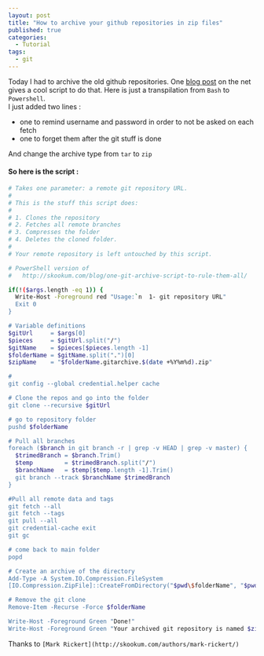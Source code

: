 ```yaml
---
layout: post
title: "How to archive your github repositories in zip files"
published: true
categories:
  - Tutorial
tags:
  - git
---
```


Today I had to archive the old github repositories. One [blog post](http://skookum.com/blog/one-git-archive-script-to-rule-them-all/) on the net gives a cool script to do that. Here is just a transpilation from `Bash` to `Powershell`.  
I just added two lines :  

- one to remind username and password in order to not be asked on each fetch
- one to forget them after the git stuff is done

And change the archive type from `tar` to `zip`

#### So here is the script :

```bash
# Takes one parameter: a remote git repository URL.
#
# This is the stuff this script does:
#
# 1. Clones the repository
# 2. Fetches all remote branches
# 3. Compresses the folder
# 4. Deletes the cloned folder.
#
# Your remote repository is left untouched by this script.

# PowerShell version of
#   http://skookum.com/blog/one-git-archive-script-to-rule-them-all/

if(!($args.length -eq 1)) {
  Write-Host -Foreground red "Usage:`n  1- git repository URL"
  Exit 0
}

# Variable definitions
$gitUrl     = $args[0]
$pieces     = $gitUrl.split("/")
$gitName    = $pieces[$pieces.length -1]
$folderName = $gitName.split(".")[0]
$zipName    = "$folderName.gitarchive.$(date +%Y%m%d).zip"

# 
git config --global credential.helper cache

# Clone the repos and go into the folder
git clone --recursive $gitUrl

# go to repository folder
pushd $folderName

# Pull all branches
foreach ($branch in git branch -r | grep -v HEAD | grep -v master) {
  $trimedBranch = $branch.Trim()
  $temp         = $trimedBranch.split("/")
  $branchName   = $temp[$temp.length -1].Trim()
  git branch --track $branchName $trimedBranch
}

#Pull all remote data and tags
git fetch --all
git fetch --tags
git pull --all
git credential-cache exit
git gc

# come back to main folder
popd

# Create an archive of the directory
Add-Type -A System.IO.Compression.FileSystem
[IO.Compression.ZipFile]::CreateFromDirectory("$pwd\$folderName", "$pwd\$zipName")

# Remove the git clone
Remove-Item -Recurse -Force $folderName

Write-Host -Foreground Green "Done!"
Write-Host -Foreground Green "Your archived git repository is named $zipName"
```

Thanks to `[Mark Rickert](http://skookum.com/authors/mark-rickert/)`
